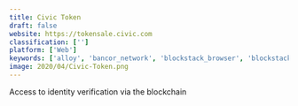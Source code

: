 ```yaml
---
title: Civic Token
draft: false 
website: https://tokensale.civic.com
classification: ['']
platform: ['Web']
keywords: ['alloy', 'bancor_network', 'blockstack_browser', 'blockstack_token', 'bloom', 'coinlist', 'coinseed_crypto_cash_back', 'compass_by_jobtome', 'dentcoin', 'flattr', 'litecoin', 'metal_pay', 'pay_in_apps_with_venmo', 'simpleid', 'the_dump', 'top_ico_list', 'toshi']
image: 2020/04/Civic-Token.png
---
```

Access to identity verification via the blockchain